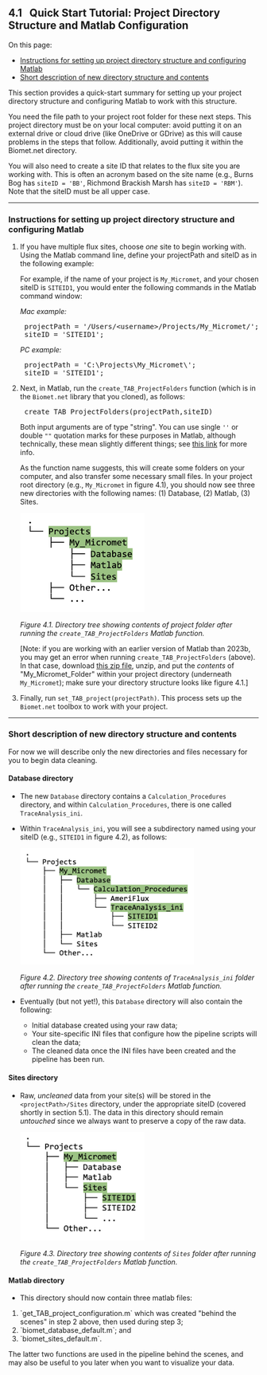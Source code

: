 ## 4.1 &nbsp; Quick Start Tutorial: Project Directory Structure and Matlab Configuration
<!-- ## 4.1. &nbsp; Quick Start: Project Directory Structure and Matlab Configuration -->

<link rel="stylesheet" href="css/style.css">

On this page:
- <a href="#div_id_Instructions">Instructions for setting up project directory structure and configuring Matlab</a>
- <a href="#div_id_Description">Short description of new directory structure and contents</a>

This section provides a quick-start summary for setting up your project directory structure and configuring Matlab to work with this structure. <!-- For a more detailed description of these steps see sections 4.2 and 4.3. -->

You need the file path to your project root folder for these next steps. This project directory must be on your local computer: avoid putting it on an external drive or cloud drive (like OneDrive or GDrive) as this will cause problems in the steps that follow. Additionally, avoid putting it within the Biomet.net directory.

You will also need to create a site ID that relates to the flux site you are working with. This is often an acronym based on the site name (e.g., Burns Bog has `siteID = 'BB'`, Richmond Brackish Marsh has `siteID = 'RBM'`). Note that the siteID must be all upper case.

<div id="div_id_Instructions">
<hr>

### Instructions for setting up project directory structure and configuring Matlab

1. If you have multiple flux sites, choose *one* site to begin working with. Using the Matlab command line, define your projectPath and siteID as in the following example:

    For example, if the name of your project is `My_Micromet`, and your chosen siteID is `SITEID1`, you would enter the following commands in the Matlab command window:

    *Mac example:*
    <pre>
    projectPath = '/Users/&lt;username&gt;/Projects/My_Micromet/';
    siteID = 'SITEID1';</pre>
 
    *PC example:*
    <pre>
    projectPath = 'C:\Projects\My_Micromet\';
    siteID = 'SITEID1';</pre>

2. Next, in Matlab, run the `create_TAB_ProjectFolders` function (which is in the `Biomet.net` library that you cloned), as follows:
    
    <pre>
    create_TAB_ProjectFolders(projectPath,siteID)</pre>    

    Both input arguments are of type "string". You can use single `''` or double `""` quotation marks for these purposes in Matlab, although technically, these mean slightly different things; see <a href="https://www.mathworks.com/help/matlab/ref/string.html" target="_blank" rel="noopener noreferrer">this link</a> for more info. 

    As the function name suggests, this will create some folders on your computer, and also transfer some necessary small files. In your project root directory (e.g., `My_Micromet` in figure 4.1), you should now see three new directories with the following names: (1) Database, (2) Matlab, (3) Sites. 

    <img src="images/directory_trees/DirectoryTree1_short.jpg" alt="DirectoryTree:ProjectDirectory&Subdirectories" width="250"/>
    
    *Figure 4.1. Directory tree showing contents of project folder after running the `create_TAB_ProjectFolders` Matlab function.* 

    [Note: if you are working with an earlier version of Matlab than 2023b, you may get an error when running `create_TAB_ProjectFolders` (above). In that case, download <a href= "presentation/My_Micromet_Folder.zip">this zip file</a>, unzip, and put the *contents* of "My_Micromet_Folder" within your project directory (underneath `My_Micromet`); make sure your directory structure looks like figure 4.1.] 

3. Finally, run `set_TAB_project(projectPath)`. This process sets up the `Biomet.net` toolbox to work with your project. 

</div>

<div id="div_id_Description">
<hr>

### Short description of new directory structure and contents

For now we will describe only the new directories and files necessary for you to begin data cleaning. <!-- For the long description see section 4.2 [xxx link].-->

#### Database directory
* The new `Database` directory contains a `Calculation_Procedures` directory, and within `Calculation_Procedures`, there is one called `TraceAnalysis_ini`. 

* Within `TraceAnalysis_ini`, you will see a subdirectory named using your siteID (e.g., `SITEID1` in figure 4.2), as follows:

    <img src="images/directory_trees/DirectoryTree2b_short.jpg" alt="DirectoryTree:DatabaseDirectory&Subdirectories" width="350"/>
    
    *Figure 4.2. Directory tree showing contents of `TraceAnalysis_ini` folder after running the `create_TAB_ProjectFolders` Matlab function.* 

* Eventually (but not yet!), this `Database` directory will also contain the following:
    - Initial database created using your raw data;
    - Your site-specific INI files that configure how the pipeline scripts will clean the data;
    - The cleaned data once the INI files have been created and the pipeline has been run.


#### Sites directory
* Raw, *uncleaned* data from your site(s) will be stored in the `<projectPath>/Sites` directory, under the appropriate siteID (covered shortly in section 5.1). The data in this directory should remain *untouched* since we always want to preserve a copy of the raw data. 

    <img src="images/directory_trees/DirectoryTree3.jpg" alt="DirectoryTree:SitesDatabaseDirectory&Subdirectories" width="250"/>

    *Figure 4.3. Directory tree showing contents of `Sites` folder after running the `create_TAB_ProjectFolders` Matlab function.* 

#### Matlab directory
* This directory should now contain three matlab files: 
<ol>
    <li>`get_TAB_project_configuration.m` which was created "behind the scenes" in step 2 above, then used during step 3;</li>
    <li>`biomet_database_default.m`; and </li>
    <li>`biomet_sites_default.m`.</li> 
</ol>

The latter two functions are used in the pipeline behind the scenes, and may also be useful to you later when you want to visualize your data.

</div>



